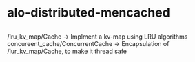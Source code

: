 # alo-distributed-mencached

##
/lru_kv_map/Cache -> Implment a kv-map using LRU algorithms
concureent_cache/ConcurrentCache -> Encapsulation of /lur_kv_map/Cache, to make it  thread safe